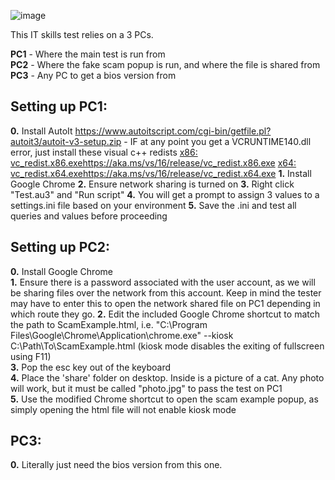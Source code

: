 ![image](https://github.com/user-attachments/assets/ab4f5941-cf5a-4563-a73b-6c07a56c022e)

This IT skills test relies on a 3 PCs.

**PC1** - Where the main test is run from  
**PC2** - Where the fake scam popup is run, and where the file is shared from  
**PC3** - Any PC to get a bios version from  

## Setting up PC1:
**0.** Install AutoIt https://www.autoitscript.com/cgi-bin/getfile.pl?autoit3/autoit-v3-setup.zip
    - IF at any point you get a VCRUNTIME140.dll error, just install these visual c++ redists 
        [x86: vc_redist.x86.exehttps://aka.ms/vs/16/release/vc_redist.x86.exe](https://aka.ms/vs/16/release/vc_redist.x86.exe)
        [x64: vc_redist.x64.exehttps://aka.ms/vs/16/release/vc_redist.x64.exe](https://aka.ms/vs/16/release/vc_redist.x64.exe)
**1.** Install Google Chrome
**2.** Ensure network sharing is turned on
**3.** Right click "Test.au3" and "Run script"
**4.** You will get a prompt to assign 3 values to a settings.ini file based on your environment
**5.** Save the .ini and test all queries and values before proceeding

## Setting up PC2:
**0.** Install Google Chrome  
**1.** Ensure there is a password associated with the user account, as we will be sharing files over the network from this account. Keep in mind the tester may have to enter this to open the network shared file on PC1 depending in which route they go.
**2.** Edit the included Google Chrome shortcut to match the path to ScamExample.html, i.e. "C:\Program Files\Google\Chrome\Application\chrome.exe" --kiosk C:\Path\To\ScamExample.html
   (kiosk mode disables the exiting of fullscreen using F11)  
**3.** Pop the esc key out of the keyboard  
**4.** Place the 'share' folder on desktop. Inside is a picture of a cat. Any photo will work, but it must be called "photo.jpg" to pass the test on PC1  
**5.** Use the modified Chrome shortcut to open the scam example popup, as simply opening the html file will not enable kiosk mode  

## PC3:
**0.** Literally just need the bios version from this one. 
      
        
